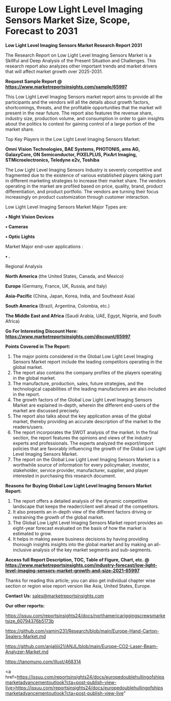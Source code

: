 # Europe Low Light Level Imaging Sensors Market Size, Scope, Forecast to 2031

<strong>Low Light Level Imaging Sensors Market Research Report 2031</strong>

The Research Report on Low Light Level Imaging Sensors Market is a Skillful and Deep Analysis of the Present Situation and Challenges. This research report also analyzes other important trends and market drivers that will affect market growth over 2025-2031.

<strong>Request Sample Report @ <a href=https://www.marketreportsinsights.com/sample/65997>https://www.marketreportsinsights.com/sample/65997</a></strong>

This Low Light Level Imaging Sensors market report aims to provide all the participants and the vendors will all the details about growth factors, shortcomings, threats, and the profitable opportunities that the market will present in the near future. The report also features the revenue share, industry size, production volume, and consumption in order to gain insights about the politics to contest for gaining control of a large portion of the market share.

Top Key Players in the Low Light Level Imaging Sensors Market:

<strong>Omni Vision Technologies, BAE Systems, PHOTONIS, ams AG, GalaxyCore, ON Semiconductor, PIXELPLUS, PixArt Imaging, STMicroelectronics, Teledyne e2v, Toshiba</strong>

The Low Light Level Imaging Sensors Industry is severely competitive and fragmented due to the existence of various established players taking part in different marketing strategies to increase their market share. The vendors operating in the market are profiled based on price, quality, brand, product differentiation, and product portfolio. The vendors are turning their focus increasingly on product customization through customer interaction.

Low Light Level Imaging Sensors Market Major Types are:

<strong>• Night Vision Devices

• Cameras

• Optic Lights</strong>

Market Major end-user applications :

<strong>• .</strong>

Regional Analysis

</u><strong><b>North America</b></strong> (the United States, Canada, and Mexico)

<strong><b>Europe </b></strong>(Germany, France, UK, Russia, and Italy)

<strong><b>Asia-Pacific</b></strong> (China, Japan, Korea, India, and Southeast Asia)

<strong><b>South America</b></strong> (Brazil, Argentina, Colombia, etc.)

<strong><b>The Middle East and Africa</b></strong> (Saudi Arabia, UAE, Egypt, Nigeria, and South Africa)

<strong>Go For Interesting Discount Here: <a href=https://www.marketreportsinsights.com/discount/65997>https://www.marketreportsinsights.com/discount/65997</a></strong>

<strong>Points Covered in The Report:</strong>
<ol>
  <li>The major points considered in the Global Low Light Level Imaging Sensors Market report include the leading competitors operating in the global market.</li>
  <li>The report also contains the company profiles of the players operating in the global market.</li>
  <li>The manufacture, production, sales, future strategies, and the technological capabilities of the leading manufacturers are also included in the report.</li>
  <li>The growth factors of the Global Low Light Level Imaging Sensors Market are explained in-depth, wherein the different end-users of the market are discussed precisely.</li>
  <li>The report also talks about the key application areas of the global market, thereby providing an accurate description of the market to the readers/users.</li>
  <li>The report incorporates the SWOT analysis of the market. In the final section, the report features the opinions and views of the industry experts and professionals. The experts analyzed the export/import policies that are favorably influencing the growth of the Global Low Light Level Imaging Sensors Market.</li>
  <li>The report on the Global Low Light Level Imaging Sensors Market is a worthwhile source of information for every policymaker, investor, stakeholder, service provider, manufacturer, supplier, and player interested in purchasing this research document.</li>
</ol>
<strong>Reasons for Buying Global Low Light Level Imaging Sensors Market Report:</strong>

<ol>
  <li>The report offers a detailed analysis of the dynamic competitive landscape that keeps the reader/client well ahead of the competitors.</li>
  <li>It also presents an in-depth view of the different factors driving or restraining the growth of the global market.</li>
  <li>The Global Low Light Level Imaging Sensors Market report provides an eight-year forecast evaluated on the basis of how the market is estimated to grow.</li>
  <li>It helps in making aware business decisions by having providing thorough insights insights into the global market and by making an all-inclusive analysis of the key market segments and sub-segments.</li>
</ol>
<strong>Access full Report Description, TOC, Table of Figure, Chart, etc. @ <a href=https://www.marketreportsinsights.com/industry-forecast/low-light-level-imaging-sensors-market-growth-and-size-2021-65997>https://www.marketreportsinsights.com/industry-forecast/low-light-level-imaging-sensors-market-growth-and-size-2021-65997</a></strong>


Thanks for reading this article; you can also get individual chapter wise section or region wise report version like Asia, United States, Europe.

<strong>Contact Us:</strong>
sales@marketreportsinsights.com

<strong>Our other reports:</strong>

<a href=https://issuu.com/reportsinsights24/docs/northamericariggingscrewsmarketsize_60794376b5173b>https://issuu.com/reportsinsights24/docs/northamericariggingscrewsmarketsize_60794376b5173b</a>

<a href=https://github.com/yamini231/Research/blob/main/Europe-Hand-Carton-Sealers-Market.md>https://github.com/yamini231/Research/blob/main/Europe-Hand-Carton-Sealers-Market.md</a>

<a href=https://github.com/anjaliiii21/ANJL/blob/main/Europe-CO2-Laser-Beam-Analyzer-Market.md>https://github.com/anjaliiii21/ANJL/blob/main/Europe-CO2-Laser-Beam-Analyzer-Market.md</a>

<a href=https://tanomuno.com/illust/468314>https://tanomuno.com/illust/468314</a>

<a href=https://issuu.com/reportsinsights24/docs/europedoublehullingofshipsmarketadvancementoutlook?cta=post-publish-view-live>https://issuu.com/reportsinsights24/docs/europedoublehullingofshipsmarketadvancementoutlook?cta=post-publish-view-live</a>"

